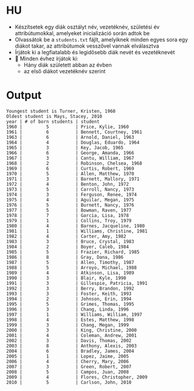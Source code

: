 # HU
- Készítsetek egy diák osztályt név, vezetéknév, születési év attribútumokkal, amelyeket inicializáció során adtok be
- Olvassátok be a `students.txt` fájlt, amelyiknek minden egyes sora egy diákot takar, az attribútumok vesszővel vannak elválasztva
- Írjátok ki a legfiatalabb és legidősebb diák nevét és vezetéknevét
- :dizzy: Minden évhez írjátok ki:
  - Hány diák született abban az évben
  - az első diákot vezetéknév szerint

# Output

```
Youngest student is Turner, Kristen, 1960
Oldest student is Mays, Stacey, 2010
year | # of born students | student
1960 |         5          | Price, Kylie, 1960
1961 |         6          | Bennett, Courtney, 1961
1963 |         6          | Arnold, Daniel, 1963
1964 |         4          | Douglas, Eduardo, 1964
1965 |         3          | Key, Jacob, 1965
1966 |         6          | George, Amanda, 1966
1967 |         3          | Cantu, William, 1967
1968 |         2          | Robinson, Chelsea, 1968
1969 |         6          | Curtis, Robert, 1969
1970 |         5          | Allen, Matthew, 1970
1971 |         3          | Barnett, Mallory, 1971
1972 |         4          | Benton, John, 1972
1973 |         5          | Carroll, Nancy, 1973
1974 |         3          | Ferguson, Renee, 1974
1975 |         4          | Aguilar, Megan, 1975
1976 |         5          | Burnett, Nancy, 1976
1977 |         5          | Bowman, Raven, 1977
1978 |         7          | Garcia, Lisa, 1978
1979 |         1          | Collins, Troy, 1979
1980 |         4          | Barnes, Jacqueline, 1980
1981 |         1          | Williams, Christine, 1981
1982 |         4          | Carter, Amy, 1982
1983 |         3          | Bruce, Crystal, 1983
1984 |         2          | Boyer, Caleb, 1984
1985 |         5          | Frazier, Richard, 1985
1986 |         8          | Gray, Dana, 1986
1987 |         5          | Allen, Timothy, 1987
1988 |         5          | Arroyo, Michael, 1988
1989 |         4          | Atkinson, Lisa, 1989
1990 |         3          | Blair, Kyle, 1990
1991 |         3          | Gillespie, Patricia, 1991
1992 |         3          | Berry, Brandon, 1992
1993 |         3          | Foster, Keith, 1993
1994 |         2          | Johnson, Erin, 1994
1995 |         5          | Grimes, Thomas, 1995
1996 |         3          | Chang, Linda, 1996
1997 |         1          | Williams, William, 1997
1998 |         4          | Estes, Matthew, 1998
1999 |         3          | Chang, Megan, 1999
2000 |         3          | King, Christine, 2000
2001 |         4          | Coleman, Andrew, 2001
2002 |         3          | Davis, Thomas, 2002
2003 |         8          | Anthony, Alexis, 2003
2004 |         6          | Bradley, James, 2004
2005 |         1          | Lopez, Jaime, 2005
2006 |         4          | Cherry, Mary, 2006
2007 |         3          | Green, Robert, 2007
2008 |         5          | Campos, Juan, 2008
2009 |         4          | Flores, Christopher, 2009
2010 |         5          | Carlson, John, 2010
 ```